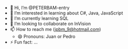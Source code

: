 - 👋 Hi, I’m @PETERBAM-entry
- 👀 I’m interested in learning about C#, Java, JavaScript
- 🌱 I’m currently learning SQL
- 💞️ I’m looking to collaborate on InVision
- 📫 How to reach me (jpbm_9@hotmail.com)
  - 😄 Pronouns: Juan or Pedro
- ⚡ Fun fact: ...

<!---
PETERBAM-entry/PETERBAM-entry is a ✨ special ✨ repository because its `README.md` (this file) appears on your GitHub profile.
You can click the Preview link to take a look at your changes.
--->
